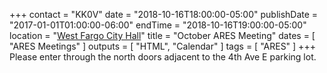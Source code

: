 +++
contact = "KK0V"
date = "2018-10-16T18:00:00-05:00"
publishDate = "2017-01-01T01:00:00-06:00"
endTime = "2018-10-16T19:00:00-05:00"
location = "[West Fargo City Hall](/places/west-fargo-city-hall/)"
title = "October ARES Meeting"
dates = [ "ARES Meetings" ]
outputs = [ "HTML", "Calendar" ]
tags = [ "ARES" ]
+++
Please enter through the north
doors adjacent to the 4th Ave E parking lot.

